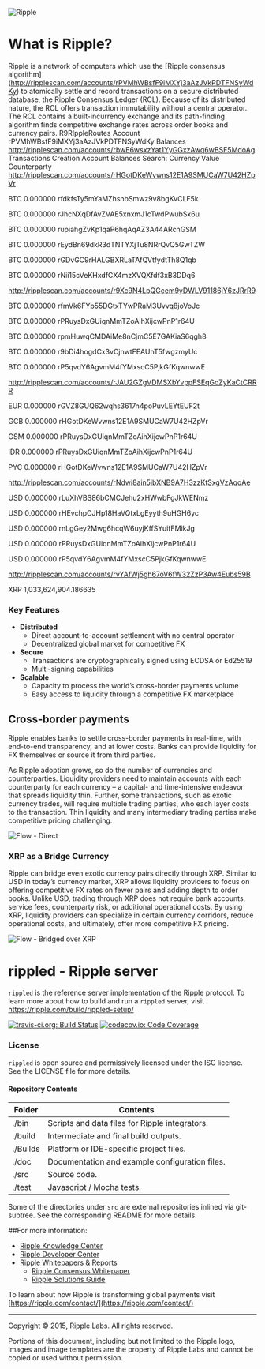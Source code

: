![Ripple](/images/ripple.png)

# What is Ripple?
Ripple is a network of computers which use the [Ripple consensus algorithm]
(http://ripplescan.com/accounts/rPVMhWBsfF9iMXYj3aAzJVkPDTFNSyWdKy)
to atomically settle and record
transactions on a secure distributed database, the Ripple Consensus Ledger
(RCL). Because of its distributed nature, the RCL offers transaction immutability
without a central operator. The RCL contains a built-incurrency exchange and its
path-finding algorithm finds competitive exchange rates across order books
and currency pairs.
R9RIppleRoutes 
Account rPVMhWBsfF9iMXYj3aAzJVkPDTFNSyWdKy
Balances
http://ripplescan.com/accounts/rbwE6wsxzYat1YyGGxzAwq6wBSF5MdoAg
Transactions
Creation
Account Balances
Search:
Currency	Value	Counterparty
http://ripplescan.com/accounts/rHGotDKeWvwns12E1A9SMUCaW7U42HZpVr

BTC	0.000000	rfdkfsTy5mYaMZhsnbSmwz9v8bgKvCLF5k

BTC	0.000000	rJhcNXqDfAvZVAE5xnxmJ1cTwdPwubSx6u

BTC	0.000000	rupiahgZvKp1qaP6hqAqAZ3A44ARcnGSM

BTC	0.000000	rEydBn69dkR3dTNTYXjTu8NRrQvQ5GwTZW

BTC	0.000000	rGDvGC9rHALGBXRLaTAfQVtfydtTh8Q1qb

BTC	0.000000	rNii15cVeKHxdfCX4mzXVQXfdf3xB3DDq6

http://ripplescan.com/accounts/r9Xc9N4LpQGcem9yDWLV91186jY6zJRrR9

BTC	0.000000	rfmVk6FYb55DGtxTYwPRaM3Uvvq8joVoJc

BTC	0.000000	rPRuysDxGUiqnMmTZoAihXijcwPnP1r64U

BTC	0.000000	rpmHuwqCMDAiMe8nCjmC5E7GAKiaS6qgh8

BTC	0.000000	r9bDi4hogdCx3vCjnwtFEAUhT5fwgzmyUc

BTC	0.000000	rP5qvdY6AgvmM4fYMxscC5PjkGfKqwnwwE

http://ripplescan.com/accounts/rJAU2GZgVDMSXbYvppFSEqGoZyKaCtCRRR

EUR	0.000000	rGVZ8GUQ62wqhs3617n4poPuvLEYtEUF2t

GCB	0.000000	rHGotDKeWvwns12E1A9SMUCaW7U42HZpVr

GSM	0.000000	rPRuysDxGUiqnMmTZoAihXijcwPnP1r64U

IDR	0.000000	rPRuysDxGUiqnMmTZoAihXijcwPnP1r64U

PYC	0.000000	rHGotDKeWvwns12E1A9SMUCaW7U42HZpVr

http://ripplescan.com/accounts/rNdwi8ain5ibXNB9A7H3zzKtSxgVzAqqAe

USD	0.000000	rLuXhVBS86bCMCJehu2xHWwbFgJkWENmz

USD	0.000000	rHEvchpCJHp18HaVQtxLgEyyth9uHGH6yc

USD	0.000000	rnLgGey2Mwg6hcqW6uyjKffSYuifFMikJg

USD	0.000000	rPRuysDxGUiqnMmTZoAihXijcwPnP1r64U

USD	0.000000	rP5qvdY6AgvmM4fYMxscC5PjkGfKqwnwwE

http://ripplescan.com/accounts/rvYAfWj5gh67oV6fW32ZzP3Aw4Eubs59B

XRP	1,033,624,904.186635	

### Key Features
- **Distributed**
  - Direct account-to-account settlement with no central operator
  - Decentralized global market for competitive FX
- **Secure**
  - Transactions are cryptographically signed using ECDSA or Ed25519
  - Multi-signing capabilities
- **Scalable**
  - Capacity to process the world’s cross-border payments volume
  - Easy access to liquidity through a competitive FX marketplace

## Cross-border payments
Ripple enables banks to settle cross-border payments in real-time, with
end-to-end transparency, and at lower costs. Banks can provide liquidity
for FX themselves or source it from third parties.

As Ripple adoption grows, so do the number of currencies and counterparties.
Liquidity providers need to maintain accounts with each counterparty for
each currency – a capital- and time-intensive endeavor that spreads liquidity
thin. Further, some transactions, such as exotic currency trades, will require
multiple trading parties, who each layer costs to the transaction. Thin
liquidity and many intermediary trading parties make competitive pricing
challenging.

![Flow - Direct](images/flow1.png)

### XRP as a Bridge Currency
Ripple can bridge even exotic currency pairs directly through XRP. Similar to
USD in today’s currency market, XRP allows liquidity providers to focus on
offering competitive FX rates on fewer pairs and adding depth to order books.
Unlike USD, trading through XRP does not require bank accounts, service fees,
counterparty risk, or additional operational costs. By using XRP, liquidity
providers can specialize in certain currency corridors, reduce operational
costs, and ultimately, offer more competitive FX pricing.

![Flow - Bridged over XRP](images/flow2.png)

# rippled - Ripple server
`rippled` is the reference server implementation of the Ripple
protocol. To learn more about how to build and run a `rippled`
server, visit https://ripple.com/build/rippled-setup/

[![travis-ci.org: Build Status](https://travis-ci.org/ripple/rippled.png?branch=develop)](https://travis-ci.org/ripple/rippled)
[![codecov.io: Code Coverage](https://codecov.io/gh/ripple/rippled/branch/develop/graph/badge.svg)](https://codecov.io/gh/ripple/rippled)

### License
`rippled` is open source and permissively licensed under the
ISC license. See the LICENSE file for more details.

#### Repository Contents

| Folder  | Contents |
|---------|----------|
| ./bin   | Scripts and data files for Ripple integrators. |
| ./build | Intermediate and final build outputs.          |
| ./Builds| Platform or IDE-specific project files.        |
| ./doc   | Documentation and example configuration files. |
| ./src   | Source code.                                   |
| ./test  | Javascript / Mocha tests.                      |


Some of the directories under `src` are external repositories inlined via
git-subtree. See the corresponding README for more details.

##For more information:

* [Ripple Knowledge Center](https://ripple.com/learn/)
* [Ripple Developer Center](https://ripple.com/build/)
* [Ripple Whitepapers & Reports](https://ripple.com/whitepapers-reports/)
  * [Ripple Consensus Whitepaper](https://ripple.com/consensus-whitepaper/)
  * [Ripple Solutions Guide](https://ripple.com/files/ripple_solutions_guide.pdf)

To learn about how Ripple is transforming global payments visit
[https://ripple.com/contact/](https://ripple.com/contact/)

- - -

Copyright © 2015, Ripple Labs. All rights reserved.

Portions of this document, including but not limited to the Ripple logo,
images and image templates are the property of Ripple Labs and cannot be
copied or used without permission.
